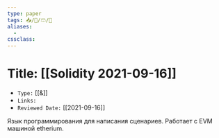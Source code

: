 ```yaml
---
type: paper
tags: 📥️/📜️/🩳/🗿
aliases:
  - 
cssclass: 
---
```




# Title: **[[Solidity 2021-09-16]]**
- `Type:` [[&]]
- `Links:`
- `Reviewed Date:` [[2021-09-16]]

Язык программирования для написания сценариев. Работает с EVM машиной etherium. 